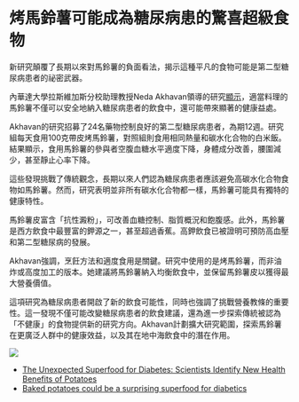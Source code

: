 # 烤馬鈴薯可能成為糖尿病患的驚喜超級食物



新研究顛覆了長期以來對馬鈴薯的負面看法，揭示這種平凡的食物可能是第二型糖尿病患者的祕密武器。

內華達大學拉斯維加斯分校助理教授Neda Akhavan領導的研究[顯示](https://www.unlv.edu/news/article/looking-boost-your-heart-health-try-baked-potato)，適當料理的馬鈴薯不僅可以安全地納入糖尿病患者的飲食中，還可能帶來顯著的健康益處。

Akhavan的研究招募了24名藥物控制良好的第二型糖尿病患者，為期12週。研究組每天食用100克帶皮烤馬鈴薯，對照組則食用相同熱量和碳水化合物的白米飯。結果顯示，食用馬鈴薯的參與者空腹血糖水平適度下降，身體成分改善，腰圍減少，甚至靜止心率下降。

這些發現挑戰了傳統觀念，長期以來人們認為糖尿病患者應該避免高碳水化合物食物如馬鈴薯。然而，研究表明並非所有碳水化合物都一樣，馬鈴薯可能具有獨特的健康特性。

馬鈴薯皮富含「抗性澱粉」，可改善血糖控制、脂質概況和飽腹感。此外，馬鈴薯是西方飲食中最豐富的鉀源之一，甚至超過香蕉。高鉀飲食已被證明可預防高血壓和第二型糖尿病的發展。

Akhavan強調，烹飪方法和適度食用是關鍵。研究中使用的是烤馬鈴薯，而非油炸或高度加工的版本。她建議將馬鈴薯納入均衡飲食中，並保留馬鈴薯皮以獲得最大營養價值。

這項研究為糖尿病患者開啟了新的飲食可能性，同時也強調了挑戰營養教條的重要性。這一發現不僅可能改變糖尿病患者的飲食建議，還為進一步探索傳統被認為「不健康」的食物提供新的研究方向。Akhavan計劃擴大研究範圍，探索馬鈴薯在更廣泛人群中的健康效益，以及其在地中海飲食中的潛在作用。

[![](https://img.technews.tw/wp-content/uploads/2024/06/03110345/diabetes.jpg)](https://img.technews.tw/wp-content/uploads/2024/06/03110345/diabetes.jpg)

- [The Unexpected Superfood for Diabetes: Scientists Identify New Health Benefits of Potatoes](https://scitechdaily.com/the-unexpected-superfood-for-diabetes-scientists-identify-new-health-benefits-of-potatoes/)
- [Baked potatoes could be a surprising superfood for diabetics](https://studyfinds.org/baked-potatoes-diabetics/)

